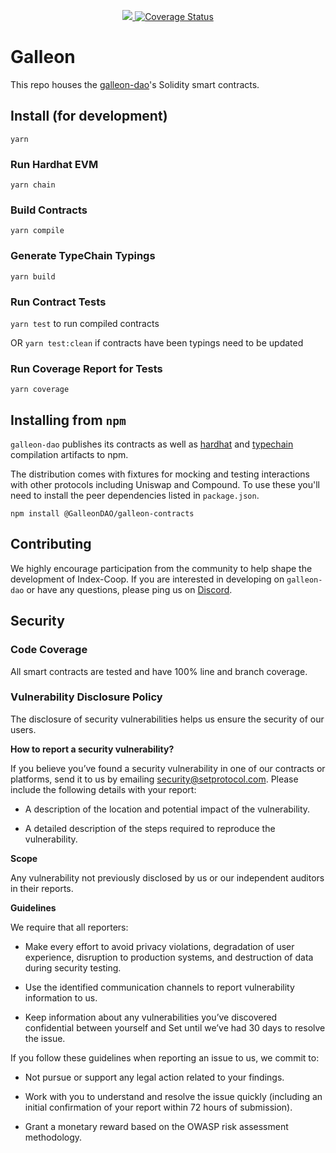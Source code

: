<p align="center">
  <a href="https://circleci.com/gh/GalleonDAO/galleon-dao-contracts/tree/master">
    <img src="https://img.shields.io/circleci/project/github/GalleonDAO/galleon-dao-smart-contracts/master.svg" />
  </a>
  <a href='https://coveralls.io/github/GalleonDAO/galleon-dao-contracts?branch=master'><img src='https://coveralls.io/repos/github/GalleonDAO/galleon-dao-smart-contracts/badge.svg?branch=master&amp;t=4pzROZ' alt='Coverage Status' /></a>
</p>

# Galleon

This repo houses the [galleon-dao][22]'s Solidity smart contracts.

[22]: https://galleon.community

## Install (for development)

```
yarn
```

### Run Hardhat EVM

`yarn chain`

### Build Contracts

`yarn compile`

### Generate TypeChain Typings

`yarn build`

### Run Contract Tests

`yarn test` to run compiled contracts

OR `yarn test:clean` if contracts have been typings need to be updated

### Run Coverage Report for Tests

`yarn coverage`

## Installing from `npm`

`galleon-dao` publishes its contracts as well as [hardhat][22] and [typechain][23] compilation
artifacts to npm.

The distribution comes with fixtures for mocking and testing interactions with other protocols
including Uniswap and Compound. To use these you'll need to install the peer dependencies listed in `package.json`.

```
npm install @GalleonDAO/galleon-contracts
```

[22]: https://www.npmjs.com/package/hardhat
[23]: https://www.npmjs.com/package/typechain

## Contributing
We highly encourage participation from the community to help shape the development of Index-Coop. If you are interested in developing on `galleon-dao` or have any questions, please ping us on [Discord](https://discord.gg/58uXXVWx7z).

## Security

### Code Coverage

All smart contracts are tested and have 100% line and branch coverage.

### Vulnerability Disclosure Policy

The disclosure of security vulnerabilities helps us ensure the security of our users.

**How to report a security vulnerability?**

If you believe you’ve found a security vulnerability in one of our contracts or platforms,
send it to us by emailing [security@setprotocol.com](mailto:security@setprotocol.com).
Please include the following details with your report:

* A description of the location and potential impact of the vulnerability.

* A detailed description of the steps required to reproduce the vulnerability.

**Scope**

Any vulnerability not previously disclosed by us or our independent auditors in their reports.

**Guidelines**

We require that all reporters:

* Make every effort to avoid privacy violations, degradation of user experience,
disruption to production systems, and destruction of data during security testing.

* Use the identified communication channels to report vulnerability information to us.

* Keep information about any vulnerabilities you’ve discovered confidential between yourself and
Set until we’ve had 30 days to resolve the issue.

If you follow these guidelines when reporting an issue to us, we commit to:

* Not pursue or support any legal action related to your findings.

* Work with you to understand and resolve the issue quickly
(including an initial confirmation of your report within 72 hours of submission).

* Grant a monetary reward based on the OWASP risk assessment methodology.
